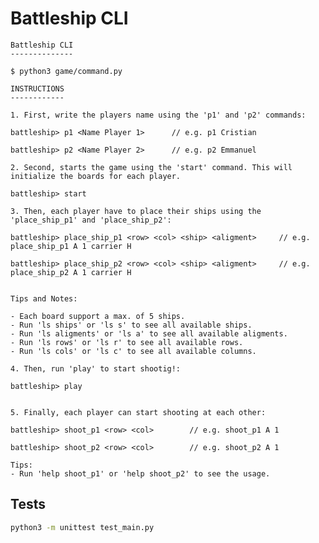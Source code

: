 # Battleship CLI


	Battleship CLI
    --------------

    $ python3 game/command.py

    INSTRUCTIONS
    ------------

    1. First, write the players name using the 'p1' and 'p2' commands:

    battleship> p1 <Name Player 1>		// e.g. p1 Cristian

    battleship> p2 <Name Player 2>		// e.g. p2 Emmanuel

    2. Second, starts the game using the 'start' command. This will initialize the boards for each player.

    battleship> start

    3. Then, each player have to place their ships using the 'place_ship_p1' and 'place_ship_p2':

    battleship> place_ship_p1 <row> <col> <ship> <aligment>		// e.g. place_ship_p1 A 1 carrier H

    battleship> place_ship_p2 <row> <col> <ship> <aligment>		// e.g. place_ship_p2 A 1 carrier H


    Tips and Notes:

    - Each board support a max. of 5 ships.
    - Run 'ls ships' or 'ls s' to see all available ships.
    - Run 'ls aligments' or 'ls a' to see all available aligments.
    - Run 'ls rows' or 'ls r' to see all available rows.
    - Run 'ls cols' or 'ls c' to see all available columns.

    4. Then, run 'play' to start shootig!:

    battleship> play


    5. Finally, each player can start shooting at each other:

    battleship> shoot_p1 <row> <col>		// e.g. shoot_p1 A 1

    battleship> shoot_p2 <row> <col>		// e.g. shoot_p2 A 1

    Tips:
    - Run 'help shoot_p1' or 'help shoot_p2' to see the usage.


## Tests

```bash
python3 -m unittest test_main.py
```